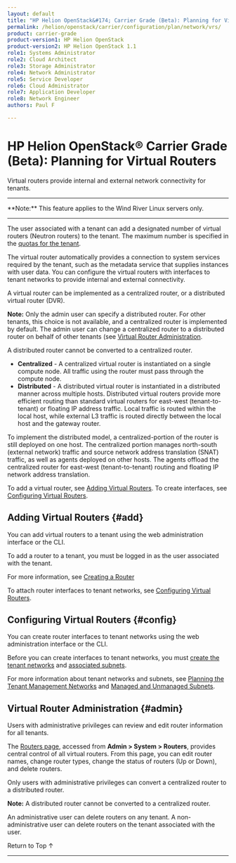 ```yaml
---
layout: default
title: "HP Helion OpenStack&#174; Carrier Grade (Beta): Planning for Virtual Routers"
permalink: /helion/openstack/carrier/configuration/plan/network/vrs/
product: carrier-grade
product-version1: HP Helion OpenStack
product-version2: HP Helion OpenStack 1.1
role1: Systems Administrator 
role2: Cloud Architect 
role3: Storage Administrator 
role4: Network Administrator 
role5: Service Developer 
role6: Cloud Administrator 
role7: Application Developer 
role8: Network Engineer 
authors: Paul F

---
```

<!--UNDER REVISION-->

<script>

function PageRefresh {
onLoad="window.refresh"
}

PageRefresh();

</script>

<!-- <p style="font-size: small;"> <a href="/helion/openstack/carrier/services/imaging/overview/">&#9664; PREV</a> | <a href="/helion/openstack/carrier/services/overview/">&#9650; UP</a> | <a href="/helion/openstack/carrier/services/object/overview/"> NEXT &#9654</a> </p> -->

# HP Helion OpenStack&#174; Carrier Grade (Beta): Planning for Virtual Routers
<!-- From the Titanium Server Admin Guide -->

Virtual routers provide internal and external network connectivity for tenants.

<hr>
**Note:** This feature applies to the Wind River Linux servers only.
<hr>

The user associated with a tenant can add a designated number of virtual routers (Neutron routers) to the tenant. The maximum number is specified in the [quotas for the tenant](/helion/commercial/carrier/dashboard/managing/quotas/).

The virtual router automatically provides a connection to system services required by the tenant, such as the metadata service that supplies instances with user data. You can configure the virtual routers with interfaces to tenant networks to provide internal and external connectivity.

A virtual router can be implemented as a centralized router, or a distributed virtual router (DVR).

**Note:** Only the admin user can specify a distributed router. For other tenants, this choice is not available, and a centralized router is implemented by default. The admin user can change a centralized router to a distributed router on behalf of other tenants (see [Virtual Router Administration](#admin).

A distributed router cannot be converted to a centralized router.

* **Centralized** - A centralized virtual router is instantiated on a single compute node. All traffic using the router must pass through the compute node.
* **Distributed** - A distributed virtual router is instantiated in a distributed manner across multiple hosts. Distributed virtual routers provide more efficient routing than standard virtual routers for east-west (tenant-to-tenant) or floating IP address traffic. Local traffic is routed within the local host, while external L3 traffic is routed directly between the local host and the gateway router.

To implement the distributed model, a centralized-portion of the router is still deployed on one host. The centralized portion manages north-south (external network) traffic and source network address translation (SNAT) traffic, as well as agents deployed on other hosts. The agents offload the centralized router for east-west (tenant-to-tenant) routing and floating IP network address translation.

To add a virtual router, see [Adding Virtual Routers](#add). 
To create interfaces, see [Configuring Virtual Routers](#config).

## Adding Virtual Routers {#add}

You can add virtual routers to a tenant using the web administration interface or the CLI.

To add a router to a tenant, you must be logged in as the user associated with the tenant.

For more information, see [Creating a Router](/helion/commercial/carrier/dashboard/managing/router/create/)

To attach router interfaces to tenant networks, see [Configuring Virtual Routers](#config).

## Configuring Virtual Routers {#config}
You can create router interfaces to tenant networks using the web administration interface or the CLI.

Before you can create interfaces to tenant networks, you must [create the tenant networks](/helion/commercial/carrier/dashboard/managing/network/create/) and [associated subnets](/helion/commercial/carrier/dashboard/managing/network/subnet/). 

For more information about tenant networks and subnets, see [Planning the Tenant Management Networks](/helion/openstack/carrier/configuration/plan/network/tenant/) and [Managed and Unmanaged Subnets](/helion/openstack/carrier/configuration/plan/network/subnets/).



## Virtual Router Administration {#admin}

Users with administrative privileges can review and edit router information for all tenants.

The [Routers page](/helion/commercial/carrier/dashboard/managing/routers/), accessed from **Admin > System > Routers**, provides central control of all virtual routers. From this page, you can edit router names, change router types, change the status of routers (Up or Down), and delete routers.

Only users with administrative privileges can convert a centralized router to a distributed router.

**Note:** A distributed router cannot be converted to a centralized router.

An administrative user can delete routers on any tenant. A non-administrative user can delete routers on the tenant associated with the user.

<a href="#top" style="padding:14px 0px 14px 0px; text-decoration: none;"> Return to Top &#8593; </a>
 
----